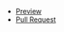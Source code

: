 - [Preview](https://nvaho.github.io/HelloWorld/)
- [Pull Request](https://github.com/nvaho/HelloWorld/pull/1/files)